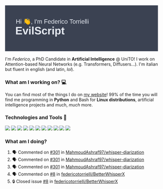 ![Header](header.png)

I'm *Federico*, a PhD Candidate in **Artificial Intelligence** @ UniTO! I work on Attention-based Neural Networks (e.g. Transformers, Diffusers...).
I'm italian but fluent in english (and latin, *lol*).

### What am I working on? 💻

You can find most of the things I do on [my website](https://www.evilscript.eu/)!
99% of the time you will find me programming in **Python** and Bash for **Linux distributions**, artificial intelligence projects and much, *much* more.

### Technologies and Tools 🔧
![](https://img.shields.io/badge/Editor-VSCode-informational?style=flat&logo=visualstudiocode&logoColor=white&color=2bbc8a)
![](https://img.shields.io/badge/Code-Python-informational?style=flat&logo=Python&logoColor=white&color=2bbc8a)
![](https://img.shields.io/badge/Code-Javascript-informational?style=flat&logo=Javascript&logoColor=white&color=2bbc8a)
![](https://img.shields.io/badge/Code-Java-informational?style=flat&logo=coffeescript&logoColor=white&color=2bbc8a)
![](https://img.shields.io/badge/Code-C-informational?style=flat&logo=C&logoColor=white&color=2bbc8a)
![](https://img.shields.io/badge/Code-Shell-informational?style=flat&logo=Shell&logoColor=white&color=2bbc8a)
![](https://img.shields.io/badge/Learning-Rust-informational?style=flat&logo=Rust&logoColor=white&color=2bbc8a)
![](https://img.shields.io/badge/Tools-PostgreSQL-informational?style=flat&logo=PostgreSQL&logoColor=white&color=e74c3c)
![](https://img.shields.io/badge/Tools-Docker-informational?style=flat&logo=Docker&logoColor=white&color=e74c3c)
![](https://img.shields.io/badge/Hating-Windows-informational?style=flat&logo=windows&logoColor=white&color=0078D6)
![](https://img.shields.io/badge/Mail-ProtonMail-informational?style=flat&logo=protonmail&logoColor=white&color=8B89CC)

### What am I doing?

<!--START_SECTION:activity-->
1. 🗣 Commented on [#301](https://github.com/MahmoudAshraf97/whisper-diarization/issues/301#issuecomment-2671425566) in [MahmoudAshraf97/whisper-diarization](https://github.com/MahmoudAshraf97/whisper-diarization)
2. 🗣 Commented on [#301](https://github.com/MahmoudAshraf97/whisper-diarization/issues/301#issuecomment-2671205550) in [MahmoudAshraf97/whisper-diarization](https://github.com/MahmoudAshraf97/whisper-diarization)
3. 🗣 Commented on [#301](https://github.com/MahmoudAshraf97/whisper-diarization/issues/301#issuecomment-2671111527) in [MahmoudAshraf97/whisper-diarization](https://github.com/MahmoudAshraf97/whisper-diarization)
4. 🗣 Commented on [#8](https://github.com/federicotorrielli/BetterWhisperX/issues/8#issuecomment-2577580613) in [federicotorrielli/BetterWhisperX](https://github.com/federicotorrielli/BetterWhisperX)
5. 🔒 Closed issue [#8](https://github.com/federicotorrielli/BetterWhisperX/issues/8) in [federicotorrielli/BetterWhisperX](https://github.com/federicotorrielli/BetterWhisperX)
<!--END_SECTION:activity-->
